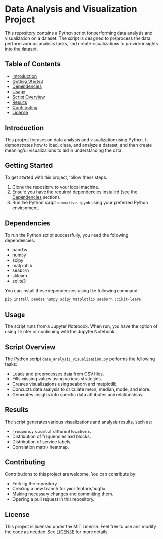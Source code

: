 # Data Analysis and Visualization Project

This repository contains a Python script for performing data analysis and visualization on a dataset. The script is designed to preprocess the data, perform various analysis tasks, and create visualizations to provide insights into the dataset.

## Table of Contents

- [Introduction](#introduction)
- [Getting Started](#getting-started)
- [Dependencies](#dependencies)
- [Usage](#usage)
- [Script Overview](#script-overview)
- [Results](#results)
- [Contributing](#contributing)
- [License](#license)

## Introduction

This project focuses on data analysis and visualization using Python. It demonstrates how to load, clean, and analyze a dataset, and then create meaningful visualizations to aid in understanding the data.

## Getting Started

To get started with this project, follow these steps:

1. Clone the repository to your local machine.
2. Ensure you have the required dependencies installed (see the [Dependencies](#dependencies) section).
3. Run the Python script `summative.ipynb` using your preferred Python environment.

## Dependencies

To run the Python script successfully, you need the following dependencies:

- pandas
- numpy
- scipy
- matplotlib
- seaborn
- sklearn
- sqlite3

You can install these dependencies using the following command:

```
pip install pandas numpy scipy matplotlib seaborn scikit-learn
```

## Usage

The script runs from a Jupyter Notebook. When run, you have the option of using Tkinter or continuing with the Jupyter Notebook. 

## Script Overview

The Python script `data_analysis_visualization.py` performs the following tasks:

- Loads and preprocesses data from CSV files.
- Fills missing values using various strategies.
- Creates visualizations using seaborn and matplotlib.
- Conducts data analysis to calculate mean, median, mode, and more.
- Generates insights into specific data attributes and relationships.

## Results

The script generates various visualizations and analysis results, such as:

- Frequency count of different locations.
- Distribution of frequencies and blocks.
- Distribution of service labels.
- Correlation matrix heatmap.

## Contributing

Contributions to this project are welcome. You can contribute by:

- Forking the repository.
- Creating a new branch for your feature/bugfix.
- Making necessary changes and committing them.
- Opening a pull request in this repository.

## License

This project is licensed under the MIT License. Feel free to use and modify the code as needed. See [LICENSE](LICENSE) for more details.
